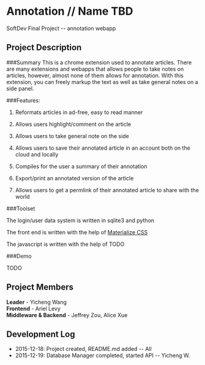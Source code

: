 # Annotation // Name TBD
SoftDev Final Project -- annotation webapp

## Project Description

###Summary
This is a chrome extension used to annotate articles. There are many extensions
and webapps that allows people to take notes on articles, however, almost none
of them allows for annotation. With this extension, you can freely markup the
text as well as take general notes on a side panel.

###Features:

1. Reformats articles in ad-free, easy to read manner

2. Allows users highlight/comment on the article

4. Allows users to take general note on the side

5. Allows users to save their annotated article in an account both on the cloud
   and locally

6. Compiles for the user a summary of their annotation

7. Export/print an annotated version of the article

8. Allows users to get a permlink of their annotated article to share with the
   world

###Toolset

The login/user data system is written in sqlite3 and python

The front end is written with the help of [Materialize CSS](http://materializecss.com/)

The javascript is written with the help of TODO

###Demo

TODO

## Project Members

**Leader** - Yicheng Wang  
**Frontend** - Ariel Levy  
**Middleware & Backend** - Jeffrey Zou, Alice Xue

## Development Log
- 2015-12-18: Project created, README.md added -- All
- 2015-12-19: Database Manager completed, started API -- Yicheng W.
